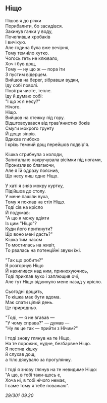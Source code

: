 ## Ніщо ## 
Пішов я до річки  
Порибалити, бо засидівся.  
Закинув гачки у воду,  
Почепивши хробаків  
І вичікую.  
Але година була вже вечірня,  
Тому темніло хутко.  
Чогось геть не клювало,  
Хоч і був дощ,  
Тому — ну що ж — пора іти  
З пустим відерцем.  
Вийшов на берег, зібравши вудки,  
Іду собі поволі.  
Повітря чисте, тепле.  
Іду й думаю собі:  
"І що ж я несу?"  
Нічого.  
Ніщо.  
Вийшов на стежку під гору.  
Відштовхувався від трав'янистих боків  
Смуги мокрого грунту  
Й дещо зіпрів.  
Вдихав глибоко  
І крізь темний дощ перейшов подвір'я.  


Кішка стрибнула з колоди,  
Запитально накручувала вісімки під ногами,  
Пронизливо благаючи,  
Але я їй одразу пояснив,    
Що несу лиш одне Ніщо.  


У хаті я зняв мокру куртку,  
Підійшов до столу.  
У мене пашіли вуха,  
Тому я поклав на стіл Ніщо.  
Тоді сів на крісло  
Й подумав:  
"А що я можу вдіяти  
Із цим "Ніщо"?  
Куди його приткнути?  
Що воно мені дасть?"  
Кішка тим часом  
То мостилась на живіт,  
То рвалась на потенційні звуки їжі.  


"Так що робити?"  
Я розгорнув Ніщо  
Й нахилився над ним, принюхуючись,  
Тоді приклав вухо і заплющив очі,  
Але тут Ніщо відкинуло мене назад у крісло.  


Сьогодні дощить,  
То кішка має бути вдома.  
Має спати цілий день.  
Це природньо.  


"Тоді, — я не вгавав —  
"У чому справа?" — думав —  
"Ну як це так — прийти з Нічим?"  


І тоді знову глянув на те Ніщо,  
На те порожнє, нудне, безбарвне Ніщо.  
Я пестив кішку  
й слухав дощ,  
а тіло дякувало за прогулянку.  


І тоді я знову глянув на те невидиме Ніщо:  
"А що, в тобі таки-щось є,  
Хоча ні, в тобі нічого немає,  
І саме тому я тебе поважаю".  

*29/30? 09.20*
